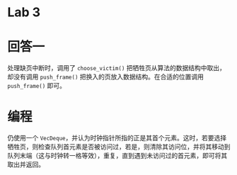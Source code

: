 # Lab 3

# 回答一

处理缺页中断时，调用了 ``choose_victim()`` 把牺牲页从算法的数据结构中取出，却没有调用 ``push_frame()`` 把换入的页放入数据结构。在合适的位置调用 ``push_frame()`` 即可。

# 编程

仍使用一个 ``VecDeque``，并认为时钟指针所指的正是其首个元素。这时，若要选择牺牲页，则检查队列首元素是否被访问过，若是，则清除其访问位，并将其移动到队列末端（这与时钟转一格等效），重复，直到遇到未访问过的首元素，即可将其取出并返回。
